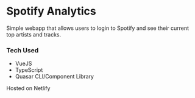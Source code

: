 # Spotify Analytics

Simple webapp that allows users to login to Spotify and see their current top artists and tracks.

### Tech Used
- VueJS
- TypeScript
- Quasar CLI/Component Library

Hosted on Netlify
